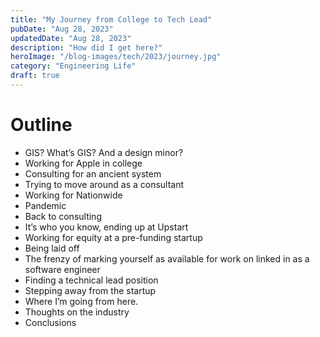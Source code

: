 ```yaml
---
title: "My Journey from College to Tech Lead"
pubDate: "Aug 28, 2023"
updatedDate: "Aug 28, 2023"
description: "How did I get here?"
heroImage: "/blog-images/tech/2023/journey.jpg"
category: "Engineering Life"
draft: true
---
```


# Outline

- GIS? What’s GIS? And a design minor?
- Working for Apple in college
- Consulting for an ancient system
- Trying to move around as a consultant
- Working for Nationwide
- Pandemic
- Back to consulting
- It’s who you know, ending up at Upstart
- Working for equity at a pre-funding startup
- Being laid off
- The frenzy of marking yourself as available for work on linked in as a software engineer
- Finding a technical lead position
- Stepping away from the startup
- Where I’m going from here.
- Thoughts on the industry
- Conclusions
